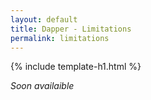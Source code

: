 ```yaml
---
layout: default
title: Dapper - Limitations
permalink: limitations
---
```


{% include template-h1.html %}

_Soon availaible_
